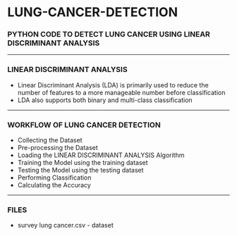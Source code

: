 # LUNG-CANCER-DETECTION

### PYTHON CODE TO DETECT LUNG CANCER USING LINEAR DISCRIMINANT ANALYSIS

-----

### LINEAR DISCRIMINANT ANALYSIS

- Linear Discriminant Analysis (LDA) is primarily used to reduce the number of features to a more manageable number before classification
- LDA also supports both binary and multi-class classification

-----

### WORKFLOW OF LUNG CANCER DETECTION

- Collecting the Dataset
- Pre-processing the Dataset
- Loading the LINEAR DISCRIMINANT ANALYSIS Algorithm
- Training the Model using the training dataset
- Testing the Model using the testing dataset
- Performing Classification
- Calculating the Accuracy

-----

### FILES

- survey lung cancer.csv - dataset
